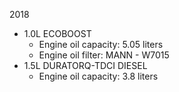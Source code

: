 2018
- 1.0L ECOBOOST
    - Engine oil capacity: 5.05 liters
    - Engine oil filter: MANN - W7015
- 1.5L DURATORQ-TDCI DIESEL
    - Engine oil capacity: 3.8 liters

